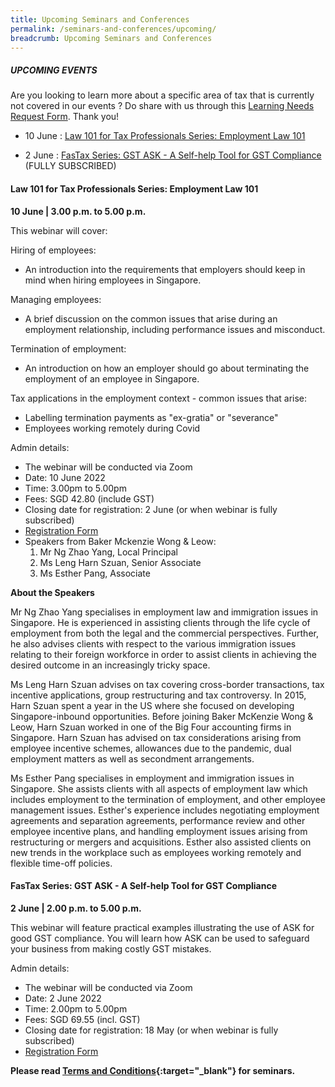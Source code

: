 ```yaml
---
title: Upcoming Seminars and Conferences
permalink: /seminars-and-conferences/upcoming/
breadcrumb: Upcoming Seminars and Conferences
---
```

##### **UPCOMING EVENTS**
Are you looking to learn more about a specific area of tax that is currently not covered in our events ? 
Do share with us through this [Learning Needs Request Form](https://form.gov.sg/5d2c51283703d80011e52615). Thank you!

* 10 June : [Law 101 for Tax Professionals Series: Employment Law 101](/seminars-and-conferences/upcoming/#10Jun-ta-id)

* 2 June : [FasTax Series: GST ASK - A Self-help Tool for GST Compliance](/seminars-and-conferences/upcoming/#2Jun-ta-id)
(FULLY SUBSCRIBED)


<a id="10Jun-ta-id"></a>
#### **Law 101 for Tax Professionals Series: Employment Law 101**
**10 June | 3.00 p.m. to 5.00 p.m.**

This webinar will cover:
 
Hiring of employees:
* An introduction into the requirements that employers should keep in mind when hiring employees in Singapore.
 
Managing employees:
* A brief discussion on the common issues that arise during an employment relationship, including performance issues and misconduct.
 
Termination of employment:
* An introduction on how an employer should go about terminating the employment of an employee in Singapore. 
 
Tax applications in the employment context - common issues that arise:
* Labelling termination payments as "ex-gratia" or "severance"
* Employees working remotely during Covid

Admin details:
* The webinar will be conducted via Zoom
* Date: 10 June 2022
* Time: 3.00pm to 5.00pm
* Fees: SGD 42.80 (include GST)
* Closing date for registration: 2 June (or when webinar is fully subscribed)
* [Registration Form](https://form.gov.sg/62834615c27fbc00121675dd)
* Speakers from Baker Mckenzie Wong & Leow:
	1. Mr Ng Zhao Yang, Local Principal
	2. Ms Leng Harn Szuan, Senior Associate
	3. Ms Esther Pang, Associate

**About the Speakers**

Mr Ng Zhao Yang specialises in employment law and immigration issues in Singapore. He is experienced in assisting clients through the life cycle of employment from both the legal and the commercial perspectives. Further, he also advises clients with respect to the various immigration issues relating to their foreign workforce in order to assist clients in achieving the desired outcome in an increasingly tricky space.

Ms Leng Harn Szuan advises on tax covering cross-border transactions, tax incentive applications, group restructuring and tax controversy. In 2015, Harn Szuan spent a year in the US where she focused on developing Singapore-inbound opportunities. Before joining Baker McKenzie Wong & Leow, Harn Szuan worked in one of the Big Four accounting firms in Singapore. Harn Szuan has advised on tax considerations arising from employee incentive schemes, allowances due to the pandemic, dual employment matters as well as secondment arrangements.

Ms Esther Pang specialises in employment and immigration issues in Singapore. She assists clients with all aspects of employment law which includes employment to the termination of employment, and other employee management issues. Esther's experience includes negotiating employment agreements and separation agreements, performance review and other employee incentive plans, and handling employment issues arising from restructuring or mergers and acquisitions. Esther also assisted clients on new trends in the workplace such as employees working remotely and flexible time-off policies.


<a id="2Jun-ta-id"></a>
#### **FasTax Series: GST ASK - A Self-help Tool for GST Compliance**
**2 June | 2.00 p.m. to 5.00 p.m.**

This webinar will feature practical examples illustrating the use of ASK for good GST compliance. You will learn how ASK can be used to safeguard your business from making costly GST mistakes.

Admin details:
* The webinar will be conducted via Zoom
* Date: 2 June 2022
* Time: 2.00pm to 5.00pm
* Fees: SGD 69.55 (incl. GST)
* Closing date for registration: 18 May (or when webinar is fully subscribed)
* [Registration Form](https://form.gov.sg/627c79952177ad0012018308)







**Please read [Terms and Conditions](https://production-iras-tax-academy.netlify.com/executive-tax-programmes/terms-and-conditions/){:target="_blank"} for seminars.**